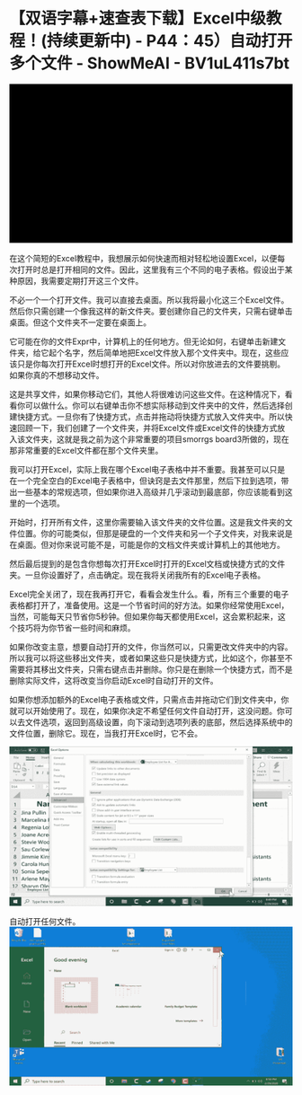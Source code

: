 # 【双语字幕+速查表下载】Excel中级教程！(持续更新中) - P44：45）自动打开多个文件 - ShowMeAI - BV1uL411s7bt

![](img/f828b4a3b29c1d790331e83b1926036b_0.png)

在这个简短的Excel教程中，我想展示如何快速而相对轻松地设置Excel，以便每次打开时总是打开相同的文件。因此，这里我有三个不同的电子表格。假设出于某种原因，我需要定期打开这三个文件。

不必一个一个打开文件。我可以直接去桌面。所以我将最小化这三个Excel文件。然后你只需创建一个像我这样的新文件夹。要创建你自己的文件夹，只需右键单击桌面。但这个文件夹不一定要在桌面上。

它可能在你的文件Expr中，计算机上的任何地方。但无论如何，右键单击新建文件夹，给它起个名字，然后简单地把Excel文件放入那个文件夹中。现在，这些应该只是你每次打开Excel时想打开的Excel文件。所以对你放进去的文件要挑剔。如果你真的不想移动文件。

这是共享文件，如果你移动它们，其他人将很难访问这些文件。在这种情况下，看看你可以做什么。你可以右键单击你不想实际移动到文件夹中的文件，然后选择创建快捷方式。一旦你有了快捷方式，点击并拖动将快捷方式放入文件夹中。所以快速回顾一下，我们创建了一个文件夹，并将Excel文件或Excel文件的快捷方式放入该文件夹，这就是我之前为这个非常重要的项目smorrgs board3所做的，现在那非常重要的Excel文件都在那个文件夹里。

我可以打开Excel，实际上我在哪个Excel电子表格中并不重要。我甚至可以只是在一个完全空白的Excel电子表格中，但诀窍是去文件那里，然后下拉到选项，带出一些基本的常规选项，但如果你进入高级并几乎滚动到最底部，你应该能看到这里的一个选项。

开始时，打开所有文件，这里你需要输入该文件夹的文件位置。这是我文件夹的文件位置。你的可能类似，但那是硬盘的一个文件夹和另一个子文件夹，对我来说是在桌面。但对你来说可能不是，可能是你的文档文件夹或计算机上的其他地方。

然后最后提到的是包含你想每次打开Excel时打开的Excel文档或快捷方式的文件夹。一旦你设置好了，点击确定。现在我将关闭我所有的Excel电子表格。

Excel完全关闭了，现在我再打开它，看看会发生什么。看，所有三个重要的电子表格都打开了，准备使用。这是一个节省时间的好方法。如果你经常使用Excel，当然，可能每天只节省你5秒钟。但如果你每天都使用Excel，这会累积起来，这个技巧将为你节省一些时间和麻烦。

如果你改变主意，想要自动打开的文件，你当然可以，只需更改文件夹中的内容。所以我可以将这些移出文件夹，或者如果这些只是快捷方式，比如这个，你甚至不需要将其移出文件夹，只需右键点击并删除。你只是在删除一个快捷方式，而不是删除实际文件，这将改变当你启动Excel时自动打开的文件。

如果你想添加额外的Excel电子表格或文件，只需点击并拖动它们到文件夹中，你就可以开始使用了。现在，如果你决定不希望任何文件自动打开，这没问题。你可以去文件选项，返回到高级设置，向下滚动到选项列表的底部，然后选择系统中的文件位置，删除它。现在，当我打开Excel时，它不会。

![](img/f828b4a3b29c1d790331e83b1926036b_2.png)

自动打开任何文件。![](img/f828b4a3b29c1d790331e83b1926036b_4.png)
